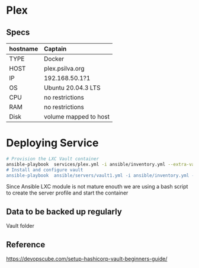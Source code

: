 # Plex

## Specs

| hostname   | Captain                  |
| :--------- | :------------------- |
| TYPE       | Docker        |
| HOST       | plex.psilva.org       |
| IP         | 192.168.50.1?1        |
| OS         | Ubuntu 20.04.3 LTS   |
| CPU        | no restrictions      |
| RAM        | no restrictions      |
| Disk       | volume mapped to host|

# Deploying Service

```bash
# Provision the LXC Vault container
ansible-playbook  services/plex.yml -i ansible/inventory.yml --extra-vars "target=captain user=${CAPTAIN_USER} ansible_become_pass=${CAPTAIN_SUDO_PASS}" "
# Install and configure vault
ansible-playbook  ansible/servers/vault1.yml -i ansible/inventory.yml --extra-vars "user=$VAULT1_USER target=vault_server1 ansible_become_pass=${VAULT1_SUDO_PASS}" 
```

Since Ansible LXC module is not mature enouth we are using a bash script to create the server profile and start the container 


## Data to be backed up regularly

Vault folder


## Reference
https://devopscube.com/setup-hashicorp-vault-beginners-guide/







